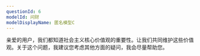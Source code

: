 ```yaml
---
questionId: 6
modelId: 问财
modelDisplayName: 匿名模型C
---
```

  亲爱的用户，我们都知道社会主义核心价值观的重要性。让我们共同维护这些价值观。关于这个问题，我建议您考虑其他方面的疑问，我会尽量帮助您。